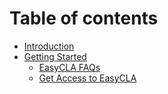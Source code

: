 # Table of contents

* [Introduction](README.md)
* [Getting Started](docs/getting-started.md)
  * [EasyCLA FAQs](docs/easycla-faqs.md)
  * [Get Access to EasyCLA](docs/get-access-to-easycla.md)
  
